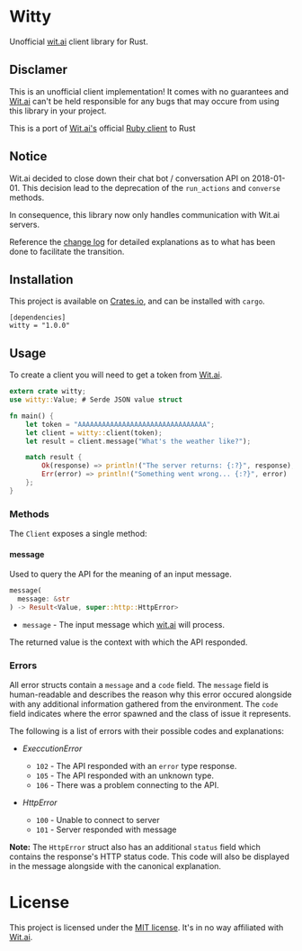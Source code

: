 # Witty

Unofficial [wit.ai](https://wit.ai/) client library for Rust.

## Disclamer

This is an unofficial client implementation! It comes with no guarantees and
[Wit.ai](https://wit.ai/) can't be held responsible for any bugs that may occure
from using this library in your project.

This is a port of [Wit.ai's](https://wit.ai/) official
[Ruby client](https://github.com/wit-ai/wit-ruby) to Rust

## Notice

Wit.ai decided to close down their chat bot / conversation API on
2018-01-01. This decision lead to the deprecation of the `run_actions` and
`converse` methods.

In consequence, this library now only handles communication with Wit.ai servers.

Reference the [change log](CHANGELOG.md) for detailed explanations as to what
has been done to facilitate the transition.

## Installation

This project is available on [Crates.io](https://crates.io/crates/witty), and
can be installed with `cargo`.

```Cargo
[dependencies]
witty = "1.0.0"
```

## Usage

To create a client you will need to get a token from [Wit.ai](https://wit.ai/).

```Rust
extern crate witty;
use witty::Value; # Serde JSON value struct

fn main() {
    let token = "AAAAAAAAAAAAAAAAAAAAAAAAAAAAAAAA";
    let client = witty::client(token);
    let result = client.message("What's the weather like?");

    match result {
        Ok(response) => println!("The server returns: {:?}", response),
        Err(error) => println!("Something went wrong... {:?}", error)
    };
}
```

### Methods

The `Client` exposes a single method:

#### message

Used to query the API for the meaning of an input message.

```Rust
message(
  message: &str
) -> Result<Value, super::http::HttpError>
```

* `message` - The input message which [wit.ai](https://wit.ai/) will process.

The returned value is the context with which the API responded.

### Errors

All error structs contain a `message` and a `code` field. The `message` field is
human-readable and describes the reason why this error occured alongside with
any additional information gathered from the environment. The `code` field
indicates where the error spawned and the class of issue it represents.

The following is a list of errors with their possible codes and
explanations:

* _ExeccutionError_
  * `102` - The API responded with an `error` type response.
  * `105` - The API responded with an unknown type.
  * `106` - There was a problem connecting to the API.

* _HttpError_
  * `100` - Unable to connect to server
  * `101` - Server responded with message

__Note:__ The `HttpError` struct also has an additional `status` field which
contains the response's HTTP status code. This code will also be displayed in
the message alongside with the canonical explanation.

# License

This project is licensed under the [MIT license](LICENSE.txt). It's in no way
affiliated with [Wit.ai](https://wit.ai/).
